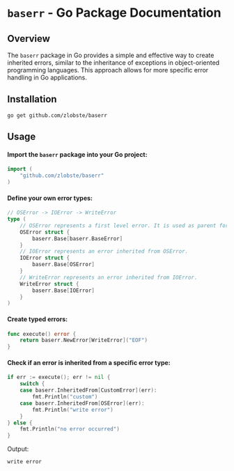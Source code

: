 # `baserr` - Go Package Documentation

## Overview

The `baserr` package in Go provides a simple and effective way to create inherited errors, similar to the inheritance of
exceptions in object-oriented programming languages. This approach allows for more specific error handling in Go
applications.

## Installation

```
go get github.com/zlobste/baserr
```

## Usage

#### Import the `baserr` package into your Go project:

```go
import (
    "github.com/zlobste/baserr"
)
```
#### Define your own error types:

```go
// OSError -> IOError -> WriteError
type (
    // OSError represents a first level error. It is used as parent for other errors.
    OSError struct {
        baserr.Base[baserr.BaseError]
    }
    // IOError represents an error inherited from OSError.
    IOError struct {
        baserr.Base[OSError]
    }
    // WriteError represents an error inherited from IOError.
    WriteError struct {
        baserr.Base[IOError]
    }
)
```


#### Create typed errors:

```go
func execute() error {
    return baserr.NewError[WriteError]("EOF")
}
```

#### Check if an error is inherited from a specific error type:

```go
if err := execute(); err != nil {
    switch {
    case baserr.InheritedFrom[CustomError](err):
        fmt.Println("custom")
    case baserr.InheritedFrom[OSError](err):
        fmt.Println("write error")
    }
} else {
    fmt.Println("no error occurred")
}
```

Output:

```
write error
```
